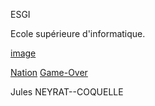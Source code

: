 ESGI

Ecole supérieure d'informatique.

[image](https://tse2.mm.bing.net/th?id=OIP.oTWXpjXYKWwE3fNksqCLwgHaFH&pid=Api)

[Nation](https://github.com/Doothrat/TP2-Labyrinthe/blob/main/takama-ga-hara.md)
[Game-Over](https://github.com/Doothrat/TP2-Labyrinthe/blob/main/game-over.md)

Jules NEYRAT--COQUELLE
